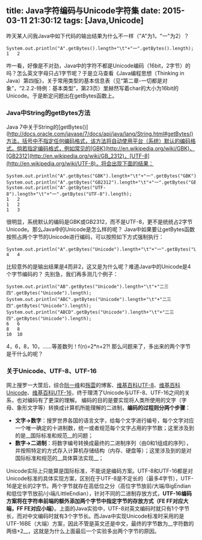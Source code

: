 title: Java字符编码与Unicode字符集
date: 2015-03-11 21:30:12
tags: [Java,Unicode]
---
昨天某人问我Java中如下代码的输出结果为什么不一样（"A"为1，"一"为2）？
```
System.out.println("A".getBytes().length+"\t"+"一".getBytes().length);
1	2
```
咋一看，好像是不对劲，Java中的字符不都是Unicode编码（16bit，2字节）的吗？怎么英文字母只占1字节呢？于是立马查看《Java编程思想（Thinking in Java）第四版》，关于常用类型的基本信息表（见“第二章-一切都是对象”，“2.2.2-特例：基本类型”，第23页）里赫然写着char的大小为16bit的Unicode。于是断定问题出在getBytes函数上。

<!-- more -->

### Java中String的getBytes方法
Java 7中关于String的[getBytes()](http://docs.oracle.com/javase/7/docs/api/java/lang/String.html#getBytes()方法，括号中不指定任何编码格式，该方法将自动使用平台（系统）默认的编码格式。倘若指定编码格式，例如常见的[GBK](http://en.wikipedia.org/wiki/GBK)，[GB2312](http://en.wikipedia.org/wiki/GB_2312)，[UTF-8](http://en.wikipedia.org/wiki/UTF-8)，将会出现下面的结果：
```
System.out.println("A".getBytes("GBK").length+"\t"+"一".getBytes("GBK").length);
System.out.println("A".getBytes("GB2312").length+"\t"+"一".getBytes("GB2312").length);
System.out.println("A".getBytes("UTF-8").length+"\t"+"一".getBytes("UTF-8").length);
1	2
1	2
1	3
```
很明显，系统默认的编码是GBK或GB2312，而不是UTF-8，更不是统统占2字节Unicode。那么Java中的Unicode是怎么样的呢？
Java中如果要让getBytes函数按照占两个字节的Unicode进行编码，可以按照如下方式强制执行：
```
System.out.println("A".getBytes("Unicode").length+"\t"+"一".getBytes("Unicode").length);
4	4
```
比较意外的是输出结果是4而非2，这又是为什么呢？难道Java中的Unicode是4个字节编码的？
先别急，我们再多测几个例子：
```
System.out.println("AB".getBytes("Unicode").length+"\t"+"二三四".getBytes("Unicode").length);
System.out.println("ABC".getBytes("Unicode").length+"\t"+"二三四".getBytes("Unicode").length);
System.out.println("ABCD".getBytes("Unicode").length+"\t"+"二三四".getBytes("Unicode").length);
6	6
8	8
10	10
```
4，6，8，10，……等差数列！f(n)=2*n+2?!
那么问题来了，多出来的两个字节是干什么的呢？
### 关于Unicode、UTF-8、UTF-16
网上搜罗一大筐后，综合[阮一峰](http://www.ruanyifeng.com/blog/2007/10/ascii_unicode_and_utf-8.html)和[殇雲](http://blog.csdn.net/tianjf0514/article/details/7854624)的博客、[维基百科UTF-8](http://zh.wikipedia.org/wiki/UTF-8)、[维基百科Unicode](http://zh.wikipedia.org/wiki/Unicode)、[维基百科UTF-16](http://zh.wikipedia.org/wiki/UTF-16)，终于理清了Unicode与UTF-8、UTF-16之间的关系，也对编码有了更深的理解。
编码的目的是要实现将人类所使用的文字（字母、象形文字等）转换成计算机所能理解的二进制，__编码的过程则分两个步骤__：
* __文字->数字__：搜罗世界各国的语言文字，给每个文字进行编号，每个文字对应一个唯一确定的十进制数，统一或者规范每个文字占用的字节数；这里涉及到的是__国际标准和规范__的问题；
* __数字->二进制__：将数字编号转换成最终的二进制序列（由0和1组成的序列），并按照特定的方式存入计算机存储结构（内存、硬盘等）；这里涉及到的是对国际标准和规范的__具体算法实现__；

Unicode实际上只能算是国际标准，不能说是编码方案。UTF-8和UTF-16都是对Unicode标准的具体实现方案，区别在于UTF-8是不定长的（最多4字节），UTF-16是定长的2字节。两个字节就存在高低位之分（高位字节放前/大端/BigEndian和低位字节放前/小端/LittleEndian），针对不同的二进制存放方式，__UTF-16编码方案将在字符串前端的额外添加两个字节中指定字节的存放方式（FE FF对应大端，FF FE对应小端）__。上面的Java实验中，UTF-8对英文编码时就只有1个字节长，而对中文编码时就有3个字节长。而Java中实现Unicode标准时采用的是UTF-16BE（大端）方案，因此不管是英文还是中文，最终的字节数为__字符数的两倍+2__，这就是为什么上面最后一个实验多出两个字节的原因。